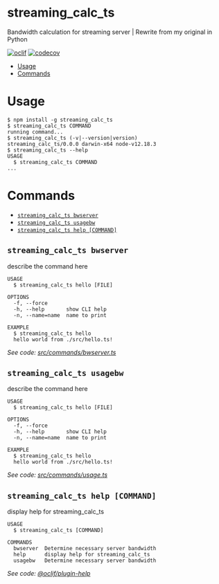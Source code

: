 streaming_calc_ts
=================

Bandwidth calculation for streaming server | Rewrite from my original in Python

[![oclif](https://img.shields.io/badge/cli-oclif-brightgreen.svg)](https://oclif.io)
[![codecov](https://codecov.io/gh/sycured/streaming_calc_ts/branch/main/graph/badge.svg)](https://codecov.io/gh/sycured/streaming_calc_ts)

<!-- toc -->
* [Usage](#usage)
* [Commands](#commands)
<!-- tocstop -->
# Usage
<!-- usage -->
```sh-session
$ npm install -g streaming_calc_ts
$ streaming_calc_ts COMMAND
running command...
$ streaming_calc_ts (-v|--version|version)
streaming_calc_ts/0.0.0 darwin-x64 node-v12.18.3
$ streaming_calc_ts --help
USAGE
  $ streaming_calc_ts COMMAND
...
```
<!-- usagestop -->
# Commands
<!-- commands -->
* [`streaming_calc_ts bwserver`](#streaming_calc_ts-bwserver)
* [`streaming_calc_ts usagebw`](#streaming_calc_ts-usagebw)
* [`streaming_calc_ts help [COMMAND]`](#streaming_calc_ts-help-command)

## `streaming_calc_ts bwserver`

describe the command here

```
USAGE
  $ streaming_calc_ts hello [FILE]

OPTIONS
  -f, --force
  -h, --help       show CLI help
  -n, --name=name  name to print

EXAMPLE
  $ streaming_calc_ts hello
  hello world from ./src/hello.ts!
```

_See code: [src/commands/bwserver.ts](https://github.com/sycured/streaming_calc_ts/blob/v0.0.0/src/commands/bwserver.ts)_

## `streaming_calc_ts usagebw`

describe the command here

```
USAGE
  $ streaming_calc_ts hello [FILE]

OPTIONS
  -f, --force
  -h, --help       show CLI help
  -n, --name=name  name to print

EXAMPLE
  $ streaming_calc_ts hello
  hello world from ./src/hello.ts!
```

_See code: [src/commands/usage.ts](https://github.com/sycured/streaming_calc_ts/blob/v0.0.0/src/commands/usage.ts)_

## `streaming_calc_ts help [COMMAND]`

display help for streaming_calc_ts

```
USAGE
  $ streaming_calc_ts [COMMAND]

COMMANDS
  bwserver  Determine necessary server bandwidth
  help      display help for streaming_calc_ts
  usagebw   Determine necessary server bandwidth
```

_See code: [@oclif/plugin-help](https://github.com/oclif/plugin-help/blob/v3.2.0/src/commands/help.ts)_
<!-- commandsstop -->
